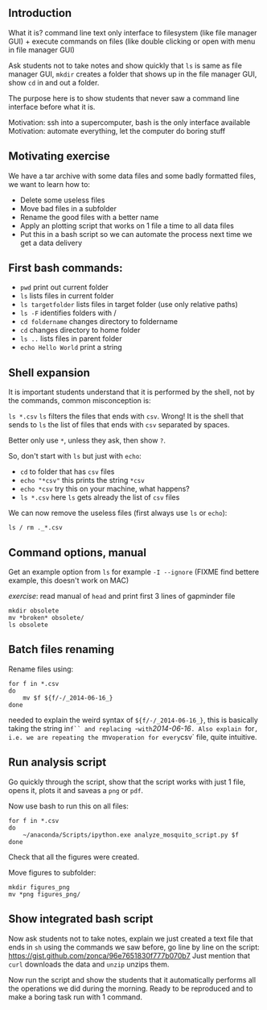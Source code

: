 ## Introduction

What it is? command line text only interface to filesystem (like file manager GUI) + execute commands on files (like double clicking or open with menu in file manager GUI)

Ask students not to take notes and show quickly that `ls` is same as file manager GUI, `mkdir` creates a folder that shows up in the file manager GUI, show `cd` in and out a folder.

The purpose here is to show students that never saw a command line interface before what it is.

Motivation: ssh into a supercomputer, bash is the only interface available
Motivation: automate everything, let the computer do boring stuff

## Motivating exercise

We have a tar archive with some data files and some badly formatted files,
we want to learn how to:

* Delete some useless files
* Move bad files in a subfolder
* Rename the good files with a better name
* Apply an plotting script that works on 1 file a time to all data files
* Put this in a bash script so we can automate the process next time we get a data delivery

## First bash commands:

* `pwd` print out current folder
* `ls` lists files in current folder
* `ls targetfolder` lists files in target folder (use only relative paths)
* `ls -F` identifies folders with /
* `cd foldername` changes directory to foldername
* `cd` changes directory to home folder
* `ls ..` lists files in parent folder
* `echo Hello World` print a string


## Shell expansion

It is important students understand that it is performed by the shell, not by the commands,
common misconception is:

`ls *.csv` `ls` filters the files that ends with `csv`.
Wrong! It is the shell that sends to `ls` the list of files that ends with `csv` separated by spaces.

Better only use `*`, unless they ask, then show `?`.

So, don't start with `ls` but just with `echo`:

* `cd` to folder that has `csv` files
* `echo "*csv"` this prints the string `*csv`
* `echo *csv` try this on your machine, what happens? 
* `ls *.csv` here `ls` gets already the list of `csv` files

We can now remove the useless files (first always use `ls` or `echo`):

`ls / rm ._*.csv`

## Command options, manual

Get an example option from `ls` for example `-I --ignore`
(FIXME find bettere example, this doesn't work on MAC)

*exercise*: read manual of `head` and print first 3 lines of gapminder file

    mkdir obsolete
    mv *broken* obsolete/
    ls obsolete

## Batch files renaming

Rename files using:

    for f in *.csv
    do 
        mv $f ${f/-/_2014-06-16_}
    done

needed to explain the weird syntax of `${f/-/_2014-06-16_}`, this is basically
taking the string in`f`` and replacing `-` with `_2014-06-16_`.
Also explain `for`, i.e. we are repeating the `mv` operation for every `csv` file,
quite intuitive.

## Run analysis script


Go quickly through the script, show that the script works with just 1 file,
opens it, plots it and saveas a `png` or `pdf`.

Now use bash to run this on all files:

    for f in *.csv
    do
        ~/anaconda/Scripts/ipython.exe analyze_mosquito_script.py $f
    done

Check that all the figures were created.

Move figures to subfolder:

    mkdir figures_png
    mv *png figures_png/

## Show integrated bash script

Now ask students not to take notes, explain we just created a text file
that ends in `sh` using the commands we saw before,
go line by line on the script: <https://gist.github.com/zonca/96e7651830f777b070b7>
Just mention that `curl` downloads the data and `unzip` unzips them.

Now run the script and show the students that it automatically performs all the
operations we did during the morning.
Ready to be reproduced and to make a boring task run with 1 command.
